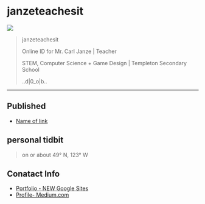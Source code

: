 # janzeteachesit

![](../_assets/janze-profile.jpg)

> janzeteachesit 
> 
> Online ID for Mr. Carl Janze | Teacher 
> 
> STEM, Computer Science + Game Design | Templeton Secondary School 
> 
> ..d|0_o|b..

___

## Published
- [Name of link](http://link/to/article)

## personal tidbit 

> on or about 49° N, 123° W

## Conatact Info
- [Portfolio - NEW Google Sites](https://sites.google.com/templeton.vsb.bc.ca/janzeteachesit-portfolio/main)
- [Profile- Medium.com](https://medium.com/@janzeteachesit)
